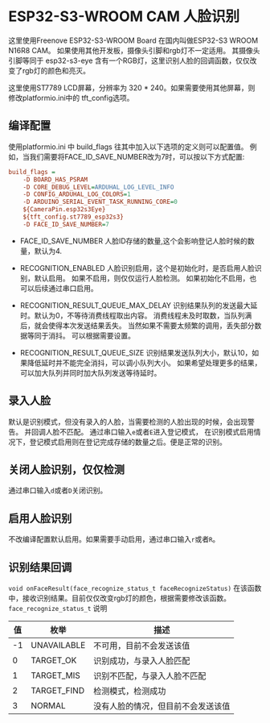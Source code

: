 # ESP32-S3-WROOM CAM 人脸识别

这里使用Freenove ESP32-S3-WROOM Board 在国内叫做ESP32-S3 WROOM N16R8 CAM。
如果使用其他开发板，摄像头引脚和rgb灯不一定适用。
其摄像头引脚等同于 esp32-s3-eye
含有一个RGB灯，这里识别人脸的回调函数，仅仅改变了rgb灯的颜色和亮灭。

这里使用ST7789 LCD屏幕，分辨率为 320 * 240。如果需要使用其他屏幕，则修改platformio.ini中的
tft_config选项。

## 编译配置

使用platformio.ini 中 build_flags 往其中加入以下选项的定义则可以配置值。
例如，当我们需要将FACE_ID_SAVE_NUMBER改为7时，可以按以下方式配置:

```ini
build_flags =
    -D BOARD_HAS_PSRAM
    -D CORE_DEBUG_LEVEL=ARDUHAL_LOG_LEVEL_INFO
    -D CONFIG_ARDUHAL_LOG_COLORS=1
    -D ARDUINO_SERIAL_EVENT_TASK_RUNNING_CORE=0
    ${CameraPin.esp32s3Eye}
    ${tft_config.st7789_esp32s3}
    -D FACE_ID_SAVE_NUMBER=7
```

* FACE_ID_SAVE_NUMBER
  人脸ID存储的数量,这个会影响登记人脸时候的数量，默认为4.
* RECOGNITION_ENABLED
  人脸识别启用，这个是初始化时，是否启用人脸识别，默认启用。
  如果不启用，则仅仅运行人脸检测。
  如果初始化不启用，也可以后续通过串口启用。
* RECOGNITION_RESULT_QUEUE_MAX_DELAY
  识别结果队列的发送最大延时。默认为0，不等待消费线程取出内容。
  消费线程未及时取数，当队列满后，就会使得本次发送结果丢失。
  当然如果不需要太频繁的调用，丢失部分数据等同于消抖。 可以根据需要设置。

* RECOGNITION_RESULT_QUEUE_SIZE
  识别结果发送队列大小，默认10，如果降低延时并不能完全消抖，可以调小队列大小。
  如果希望处理更多的结果，可以加大队列并同时加大队列发送等待延时。

## 录入人脸

默认是识别模式，但没有录入的人脸，当需要检测的人脸出现的时候，会出现警告。
并回调人脸不匹配。
通过串口输入`e`或者`E`进入登记模式，
在识别模式启用情况下，登记模式启用则在登记完成存储的数量之后。便是正常的识别。

## 关闭人脸识别，仅仅检测

通过串口输入`d`或者`D`关闭识别。

## 启用人脸识别

不改编译配置默认启用。如果需要手动启用，通过串口输入`r`或者`R`。

## 识别结果回调

`void onFaceResult(face_recognize_status_t faceRecognizeStatus)`
在该函数中，接收识别结果。目前仅仅改变rgb灯的颜色，根据需要修改该函数。
`face_recognize_status_t` 说明

| 值  | 枚举          | 描述                |
|----|-------------|-------------------|
| -1 | UNAVAILABLE | 不可用，目前不会发送该值      |
| 0  | TARGET_OK   | 识别成功，与录入人脸匹配      |
| 1  | TARGET_MIS  | 识别不匹配，与录入人脸不匹配    |
| 2  | TARGET_FIND | 检测模式，检测成功         |
| 3  | NORMAL      | 没有人脸的情况，但目前不会发送该值 |